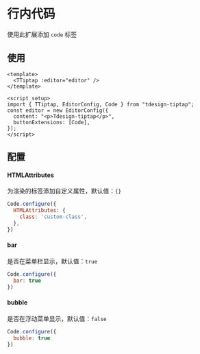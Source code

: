# 行内代码

使用此扩展添加 `code` 标签

## 使用

``` vue
<template>
  <TTiptap :editor="editor" />
</template>

<script setup>
import { TTiptap, EditorConfig, Code } from "tdesign-tiptap";
const editor = new EditorConfig({
  content: "<p>Tdesign-tiptap</p>",
  buttonExtensions: [Code],
});
</script>
```
## 配置

#### HTMLAttributes

为渲染的标签添加自定义属性，默认值：`{}`

```js
Code.configure({
  HTMLAttributes: {
    class: 'custom-class',
  },
})
```

#### bar

是否在菜单栏显示，默认值：`true`

```js
Code.configure({
  bar: true
})
```

#### bubble

是否在浮动菜单显示，默认值：`false`

```js
Code.configure({
  bubble: true
})
```